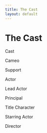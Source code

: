 ```yaml
---
title: The Cast
layout: default
---
```


# The Cast

Cast

Cameo

Support

Actor

Lead Actor

Principal

Title Character

Starring Actor

Director